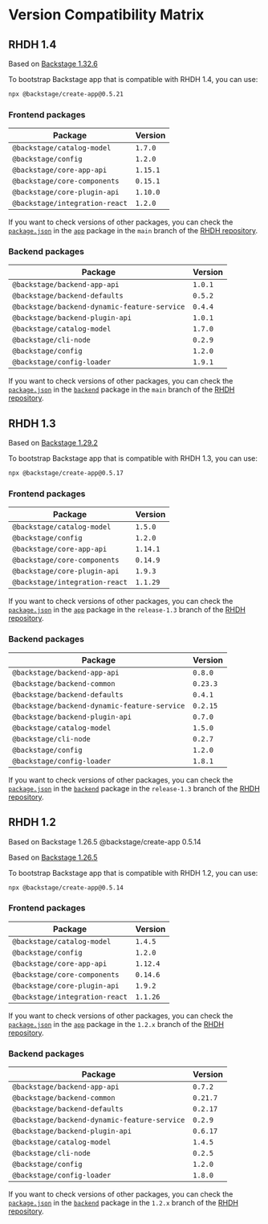 # Version Compatibility Matrix

## RHDH 1.4

<!-- source
https://github.com/janus-idp/backstage-showcase/blob/release-1.4/backstage.json
-->

Based on [Backstage 1.32.6](https://backstage.io/docs/releases/v1.32.0)

To bootstrap Backstage app that is compatible with RHDH 1.4, you can use:

```bash
npx @backstage/create-app@0.5.21
```

### Frontend packages

| **Package**                    | **Version** |
| ------------------------------ | ----------- |
| `@backstage/catalog-model`     | `1.7.0`     |
| `@backstage/config`            | `1.2.0`     |
| `@backstage/core-app-api`      | `1.15.1`    |
| `@backstage/core-components`   | `0.15.1`    |
| `@backstage/core-plugin-api`   | `1.10.0`     |
| `@backstage/integration-react` | `1.2.0`    |

If you want to check versions of other packages, you can check the [`package.json`](https://github.com/janus-idp/backstage-showcase/blob/main/packages/app/package.json) in the [`app`](https://github.com/janus-idp/backstage-showcase/tree/main/packages/app) package in the `main` branch of the [RHDH repository](https://github.com/janus-idp/backstage-showcase/tree/main).

### Backend packages

| **Package**                                  | **Version** |
| -------------------------------------------- | ----------- |
| `@backstage/backend-app-api`                 | `1.0.1`     |
| `@backstage/backend-defaults`                | `0.5.2`     |
| `@backstage/backend-dynamic-feature-service` | `0.4.4`     |
| `@backstage/backend-plugin-api`              | `1.0.1`     |
| `@backstage/catalog-model`                   | `1.7.0`     |
| `@backstage/cli-node`                        | `0.2.9`     |
| `@backstage/config`                          | `1.2.0`     |
| `@backstage/config-loader`                   | `1.9.1`     |

If you want to check versions of other packages, you can check the [`package.json`](https://github.com/janus-idp/backstage-showcase/blob/main/packages/backend/package.json) in the [`backend`](https://github.com/janus-idp/backstage-showcase/tree/main/packages/backend) package in the `main` branch of the [RHDH repository](https://github.com/janus-idp/backstage-showcase/tree/main).

## RHDH 1.3

<!-- source
https://github.com/janus-idp/backstage-showcase/blob/release-1.3/backstage.json
-->

Based on [Backstage 1.29.2](https://backstage.io/docs/releases/v1.29.0)

To bootstrap Backstage app that is compatible with RHDH 1.3, you can use:

```bash
npx @backstage/create-app@0.5.17
```

### Frontend packages

| **Package**                    | **Version** |
| ------------------------------ | ----------- |
| `@backstage/catalog-model`     | `1.5.0`     |
| `@backstage/config`            | `1.2.0`     |
| `@backstage/core-app-api`      | `1.14.1`    |
| `@backstage/core-components`   | `0.14.9`    |
| `@backstage/core-plugin-api`   | `1.9.3`     |
| `@backstage/integration-react` | `1.1.29`    |

If you want to check versions of other packages, you can check the [`package.json`](https://github.com/janus-idp/backstage-showcase/blob/release-1.3/packages/app/package.json) in the [`app`](https://github.com/janus-idp/backstage-showcase/tree/release-1.3/packages/app) package in the `release-1.3` branch of the [RHDH repository](https://github.com/janus-idp/backstage-showcase/tree/release-1.3).

### Backend packages

| **Package**                                  | **Version** |
| -------------------------------------------- | ----------- |
| `@backstage/backend-app-api`                 | `0.8.0`     |
| `@backstage/backend-common`                  | `0.23.3`    |
| `@backstage/backend-defaults`                | `0.4.1`     |
| `@backstage/backend-dynamic-feature-service` | `0.2.15`    |
| `@backstage/backend-plugin-api`              | `0.7.0`     |
| `@backstage/catalog-model`                   | `1.5.0`     |
| `@backstage/cli-node`                        | `0.2.7`     |
| `@backstage/config`                          | `1.2.0`     |
| `@backstage/config-loader`                   | `1.8.1`     |

If you want to check versions of other packages, you can check the [`package.json`](https://github.com/janus-idp/backstage-showcase/blob/release-1.3/packages/backend/package.json) in the [`backend`](https://github.com/janus-idp/backstage-showcase/tree/release-1.3/packages/backend) package in the `release-1.3` branch of the [RHDH repository](https://github.com/janus-idp/backstage-showcase/tree/release-1.3).

## RHDH 1.2

Based on Backstage 1.26.5
@backstage/create-app 0.5.14

<!-- source
https://github.com/janus-idp/backstage-showcase/blob/1.2.x/backstage.json
-->

Based on [Backstage 1.26.5](https://backstage.io/docs/releases/v1.26.0)

To bootstrap Backstage app that is compatible with RHDH 1.2, you can use:

```bash
npx @backstage/create-app@0.5.14
```

### Frontend packages

| **Package**                    | **Version** |
| ------------------------------ | ----------- |
| `@backstage/catalog-model`     | `1.4.5`     |
| `@backstage/config`            | `1.2.0`     |
| `@backstage/core-app-api`      | `1.12.4`    |
| `@backstage/core-components`   | `0.14.6`    |
| `@backstage/core-plugin-api`   | `1.9.2`     |
| `@backstage/integration-react` | `1.1.26`    |

If you want to check versions of other packages, you can check the [`package.json`](https://github.com/janus-idp/backstage-showcase/blob/1.2.x/packages/app/package.json) in the [`app`](https://github.com/janus-idp/backstage-showcase/tree/1.2.x/packages/app) package in the `1.2.x` branch of the [RHDH repository](https://github.com/janus-idp/backstage-showcase/tree/1.2.x).

### Backend packages

| **Package**                                  | **Version** |
| -------------------------------------------- | ----------- |
| `@backstage/backend-app-api`                 | `0.7.2`     |
| `@backstage/backend-common`                  | `0.21.7`    |
| `@backstage/backend-defaults`                | `0.2.17`    |
| `@backstage/backend-dynamic-feature-service` | `0.2.9`     |
| `@backstage/backend-plugin-api`              | `0.6.17`    |
| `@backstage/catalog-model`                   | `1.4.5`     |
| `@backstage/cli-node`                        | `0.2.5`     |
| `@backstage/config`                          | `1.2.0`     |
| `@backstage/config-loader`                   | `1.8.0`     |

If you want to check versions of other packages, you can check the [`package.json`](https://github.com/janus-idp/backstage-showcase/blob/1.2.x/packages/backend/package.json) in the [`backend`](https://github.com/janus-idp/backstage-showcase/tree/1.2.x/packages/backend) package in the `1.2.x` branch of the [RHDH repository](https://github.com/janus-idp/backstage-showcase/tree/1.2.x).
